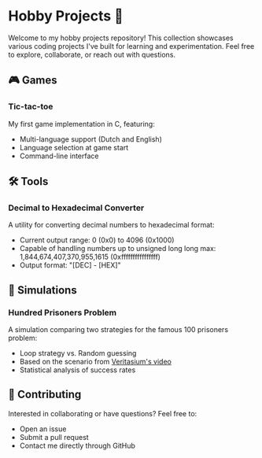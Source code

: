 # Hobby Projects 🚀

Welcome to my hobby projects repository! This collection showcases various coding projects I've built for learning and experimentation. Feel free to explore, collaborate, or reach out with questions.

## 🎮 Games

### Tic-tac-toe
My first game implementation in C, featuring:
- Multi-language support (Dutch and English)
- Language selection at game start
- Command-line interface

## 🛠️ Tools

### Decimal to Hexadecimal Converter
A utility for converting decimal numbers to hexadecimal format:
- Current output range: 0 (0x0) to 4096 (0x1000)
- Capable of handling numbers up to unsigned long long max: 1,844,674,407,370,955,1615 (0xffffffffffffffff)
- Output format: "[DEC] - [HEX]"

## 🔬 Simulations

### Hundred Prisoners Problem
A simulation comparing two strategies for the famous 100 prisoners problem:
- Loop strategy vs. Random guessing
- Based on the scenario from [Veritasium's video](https://www.youtube.com/watch?v=iSNsgj1OCLA)
- Statistical analysis of success rates

## 🤝 Contributing
Interested in collaborating or have questions? Feel free to:
- Open an issue
- Submit a pull request
- Contact me directly through GitHub
